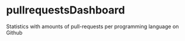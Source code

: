 # pullrequestsDashboard
Statistics with amounts of pull-requests per programming language on Github
